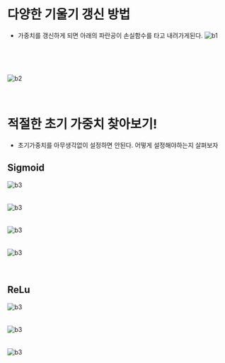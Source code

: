 # 다양한 기울기 갱신 방법
- 가중치를 갱신하게 되면 아래의 파란공이 손실함수를 타고 내려가게된다.
![b1](./img/p1.png)
<br>
<br>
<br>

![b2](./img/p2.png)
<br>
<br>
<br>

# 적절한 초기 가중치 찾아보기!
- 초기가중치를 아무생각없이 설정하면 안된다. 어떻게 설정해야하는지 살펴보자

## Sigmoid
![b3](./img/f1.png)
<br>
<br>
<br>
![b3](./img/f2.png)
<br>
<br>
<br>
![b3](./img/f3.png)
<br>
<br>
<br>
![b3](./img/f4.png)
<br>
<br>
<br>

## ReLu
![b3](./img/f5.png)
<br>
<br>
<br>
![b3](./img/f6.png)
<br>
<br>
<br>
![b3](./img/f7.png)


